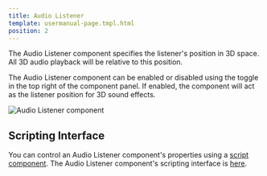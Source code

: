 ```yaml
---
title: Audio Listener
template: usermanual-page.tmpl.html
position: 2
---
```


The Audio Listener component specifies the listener's position in 3D space. All 3D audio playback will be relative to this position.

The Audio Listener component can be enabled or disabled using the toggle in the top right of the component panel. If enabled, the component will act as the listener position for 3D sound effects.

![Audio Listener component][1]

## Scripting Interface

You can control an Audio Listener component's properties using a [script component][2]. The Audio Listener component's scripting interface is [here][3].

[1]: /images/user-manual/scenes/components/component-audio-listener.png
[2]: /user-manual/packs/components/script
[3]: /engine/api/stable/symbols/pc.AudioListenerComponent.html
